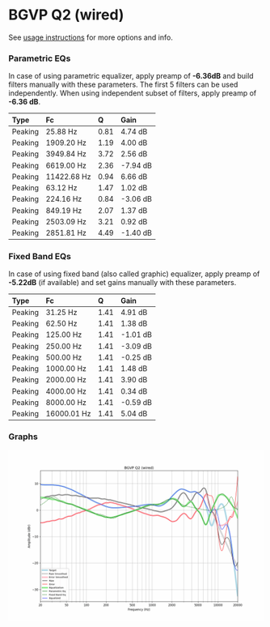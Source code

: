 # BGVP Q2 (wired)
See [usage instructions](https://github.com/jaakkopasanen/AutoEq#usage) for more options and info.

### Parametric EQs
In case of using parametric equalizer, apply preamp of **-6.36dB** and build filters manually
with these parameters. The first 5 filters can be used independently.
When using independent subset of filters, apply preamp of **-6.36 dB**.

| Type    | Fc          |    Q | Gain     |
|:--------|:------------|:-----|:---------|
| Peaking | 25.88 Hz    | 0.81 | 4.74 dB  |
| Peaking | 1909.20 Hz  | 1.19 | 4.00 dB  |
| Peaking | 3949.84 Hz  | 3.72 | 2.56 dB  |
| Peaking | 6619.00 Hz  | 2.36 | -7.94 dB |
| Peaking | 11422.68 Hz | 0.94 | 6.66 dB  |
| Peaking | 63.12 Hz    | 1.47 | 1.02 dB  |
| Peaking | 224.16 Hz   | 0.84 | -3.06 dB |
| Peaking | 849.19 Hz   | 2.07 | 1.37 dB  |
| Peaking | 2503.09 Hz  | 3.21 | 0.92 dB  |
| Peaking | 2851.81 Hz  | 4.49 | -1.40 dB |

### Fixed Band EQs
In case of using fixed band (also called graphic) equalizer, apply preamp of **-5.22dB**
(if available) and set gains manually with these parameters.

| Type    | Fc          |    Q | Gain     |
|:--------|:------------|:-----|:---------|
| Peaking | 31.25 Hz    | 1.41 | 4.91 dB  |
| Peaking | 62.50 Hz    | 1.41 | 1.38 dB  |
| Peaking | 125.00 Hz   | 1.41 | -1.01 dB |
| Peaking | 250.00 Hz   | 1.41 | -3.09 dB |
| Peaking | 500.00 Hz   | 1.41 | -0.25 dB |
| Peaking | 1000.00 Hz  | 1.41 | 1.48 dB  |
| Peaking | 2000.00 Hz  | 1.41 | 3.90 dB  |
| Peaking | 4000.00 Hz  | 1.41 | 0.34 dB  |
| Peaking | 8000.00 Hz  | 1.41 | -0.59 dB |
| Peaking | 16000.01 Hz | 1.41 | 5.04 dB  |

### Graphs
![](./BGVP%20Q2%20(wired).png)